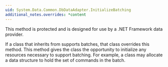 ```yaml
---
uid: System.Data.Common.DbDataAdapter.InitializeBatching
additional_notes.overrides: *content
---
```


<p>This method is protected and is designed for use by a .NET Framework data provider.  
  
 If a class that inherits from <xref href="System.Data.Common.DbDataAdapter"></xref> supports batches, that class overrides this method. This method gives the class the opportunity to initialize any resources necessary to support batching. For example, a class may allocate a data structure to hold the set of commands in the batch.</p>


